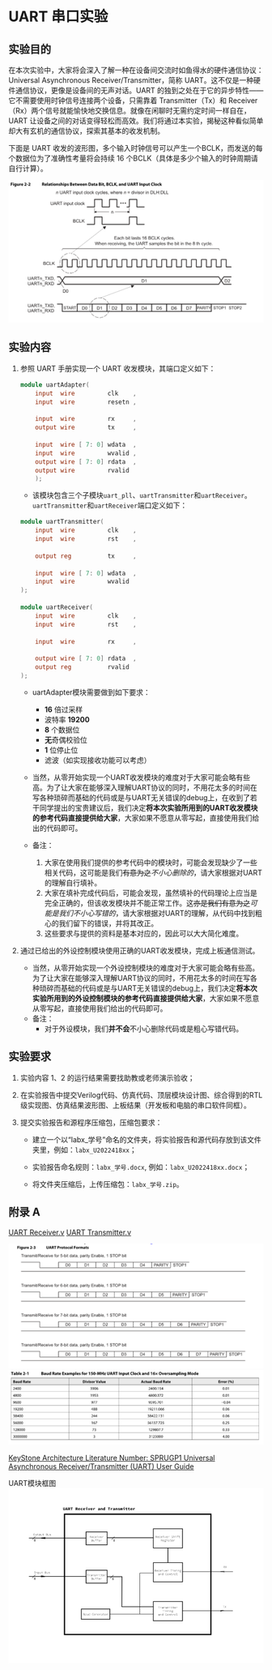 # UART 串口实验

## 实验目的
在本次实验中，大家将会深入了解一种在设备间交流时如鱼得水的硬件通信协议：Universal Asynchronous Receiver/Transmitter，简称 UART。这不仅是一种硬件通信协议，更像是设备间的无声对话。UART 的独到之处在于它的异步特性——它不需要使用时钟信号连接两个设备，只需靠着 Transmitter（Tx）和 Receiver（Rx）两个信号就能愉快地交换信息。就像在闲聊时无需约定时间一样自在，UART 让设备之间的对话变得轻松而高效。我们将通过本实验，揭秘这种看似简单却大有玄机的通信协议，探索其基本的收发机制。

下面是 UART 收发的波形图，多个输入时钟信号可以产生一个BCLK，而发送的每个数据位为了准确性考量将会持续 16 个BCLK（具体是多少个输入的时钟周期请自行计算）。

![波形图](../pic.asset/uart_diag.png)

## 实验内容
1. 参照 UART 手册实现一个 UART 收发模块，其端口定义如下：
    ```verilog
    module uartAdapter(
        input  wire         clk    ,
        input  wire         resetn ,
                
        input  wire         rx     ,
        output wire         tx     ,
    
        input  wire [ 7: 0] wdata  ,
        input  wire         wvalid ,
        output wire [ 7: 0] rdata  ,
        output wire         rvalid
        );
    ```
    + 该模块包含三个子模块`uart_pll`、`uartTransmitter`和`uartReceiver`。`uartTransmitter`和`uartReceiver`端口定义如下：

    ```verilog
    module uartTransmitter(
        input  wire         clk    ,
        input  wire         rst    ,
                
        output reg          tx     ,
    
        input  wire [ 7: 0] wdata  ,
        input  wire         wvalid 
    );
    
    module uartReceiver(
        input  wire         clk    ,
        input  wire         rst    ,
                
        input  wire         rx     ,
    
        output wire [ 7: 0] rdata  ,
        output reg          rvalid
    );
    ```
      + uartAdapter模块需要做到如下要求：

        - **16** 倍过采样
        - 波特率 **19200**
        - **8** 个数据位
        - **无**奇偶校验位
        - **1** 位停止位
        - 滤波（如实现接收功能可以考虑）


      + 当然，从零开始实现一个UART收发模块的难度对于大家可能会略有些高。为了让大家在能够深入理解UART协议的同时，不用花太多的时间在写各种琐碎而基础的代码或是与UART无关错误的debug上，在收到了若干同学提出的宝贵建议后，我们决定**将本次实验所用到的UART收发模块的参考代码直接提供给大家**，大家如果不愿意从零写起，直接使用我们给出的代码即可。
      + 备注：
      	1. 大家在使用我们提供的参考代码中的模块时，可能会发现缺少了一些相关代码，这可能是我们~~有意为之~~*不小心删除的*，请大家根据对UART的理解自行填补。
      	2. 大家在填补完成代码后，可能会发现，虽然填补的代码理论上应当是完全正确的，但该收发模块并不能正常工作。这~~亦是我们有意为之~~*可能是我们不小心写错的*，请大家根据对UART的理解，从代码中找到粗心的我们留下的错误，并将其改正。
      	3. 这些要求与提供的资料是基本对应的，因此可以大大简化难度。

2. 通过已给出的外设控制模块使用正确的UART收发模块，完成上板通信测试。

    + 当然，从零开始实现一个外设控制模块的难度对于大家可能会略有些高。为了让大家在能够深入理解UART协议的同时，不用花太多的时间在写各种琐碎而基础的代码或是与UART无关错误的debug上，我们决定**将本次实验所用到的外设控制模块的参考代码直接提供给大家**，大家如果不愿意从零写起，直接使用我们给出的代码即可。
    + 备注：
    	+ 对于外设模块，我们**并不会**不小心删除代码或是粗心写错代码。

## 实验要求
1. 实验内容 1、2 的运行结果需要找助教或老师演示验收；

2. 在实验报告中提交Verilog代码、仿真代码、顶层模块设计图、综合得到的RTL级实现图、仿真结果波形图、上板结果（开发板和电脑的串口软件同框）。

3. 提交实验报告和源程序压缩包，压缩包要求：

	+ 建立一个以“labx_学号”命名的文件夹，将实验报告和源代码存放到该文件夹里，例如：`labx_U2022418xx`；

	+ 实验报告命名规则：`labx_学号.docx`, 例如：`labx_U2022418xx.docx`；

	+ 将文件夹压缩后，上传压缩包：`labx_学号.zip`。
  

  
## 附录 A
[UART Receiver.v](../codes/uart/UART_Receiver.v ':ignore ')
[UART Transmitter.v](../codes/uart/UART_Transmitter.v ':ignore ')

![格式](../pic.asset/uart_form.png)
![分频表](../pic.asset/uart_clk_divisor.png)

[KeyStone Architecture Literature Number: SPRUGP1 Universal Asynchronous Receiver/Transmitter (UART) User Guide](../appendix/uart_doc.pdf ':ignore ')

UART模块框图
![顶层模块框图](../pic.asset/uart.svg)